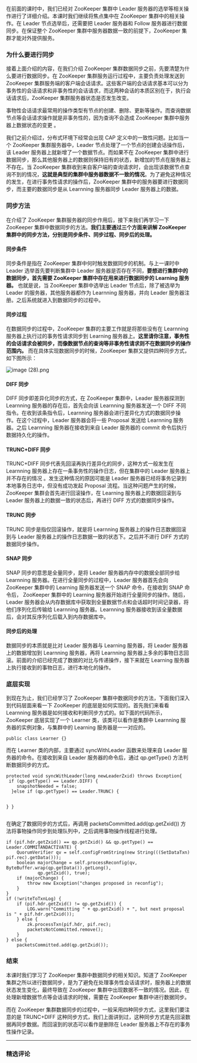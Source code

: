 <p data-nodeid="1" class="">在前面的课时中，我们已经对 ZooKeeper 集群中 Leader 服务器的选举等相关操作进行了详细介绍。本课时我们继续将焦点集中在 ZooKeeper 集群中的相关操作。在 Leader 节点选举后，还需要把 Leader 服务器和 Follow 服务器进行数据同步。在保证整个 ZooKeeper 集群中服务器数据一致的前提下，ZooKeeper 集群才能对外提供服务。</p>
<h3 data-nodeid="2">为什么要进行同步</h3>
<p data-nodeid="3">接着上面介绍的内容，在我们介绍 ZooKeeper 集群数据同步之前，先要清楚为什么要进行数据同步。在 ZooKeeper 集群服务运行过程中，主要负责处理发送到 ZooKeeper 集群服务端的客户端会话请求。这些客户端的会话请求基本可以分为事务性的会话请求和非事务性的会话请求，而这两种会话的本质区别在于，执行会话请求后，ZooKeeper 集群服务器状态是否发生改变。</p>
<p data-nodeid="4">事物性会话请求最常用的操作类型有节点的创建、删除、更新等操作。而查询数据节点等会话请求操作就是非事务性的，因为查询不会造成 ZooKeeper 集群中服务器上数据状态的变更 。</p>
<p data-nodeid="5">我们之前介绍过，分布式环境下经常会出现 CAP 定义中的一致性问题。比如当一个 ZooKeeper 集群服务器中，Leader 节点处理了一个节点的创建会话操作后，该 Leader 服务器上就新增了一个数据节点。而如果不在 ZooKeeper 集群中进行数据同步，那么其他服务器上的数据则保持旧有的状态，新增加的节点在服务器上不存在。当 ZooKeeper 集群收到来自客户端的查询请求时，会出现该数据节点查询不到的情况，<strong data-nodeid="42">这就是典型的集群中服务器数据不一致的情况</strong>。为了避免这种情况的发生，在进行事务性请求的操作后，ZooKeeper 集群中的服务器要进行数据同步，而主要的数据同步是从 Learnning 服务器同步 Leader 服务器上的数据。</p>
<h3 data-nodeid="6">同步方法</h3>
<p data-nodeid="7">在介绍了 ZooKeeper 集群服务器的同步作用后，接下来我们再学习一下 ZooKeeper 集群中数据同步的方法。<strong data-nodeid="48">我们主要通过三个方面来讲解 ZooKeeper 集群中的同步方法，分别是同步条件、同步过程、同步后的处理。</strong></p>
<h4 data-nodeid="8">同步条件</h4>
<p data-nodeid="9">同步条件是指在 ZooKeeper 集群中何时触发数据同步的机制。与上一课时中 Leader 选举首先要判断集群中 Leader 服务器是否存在不同，<strong data-nodeid="55">要想进行集群中的数据同步，首先需要 ZooKeeper 集群中存在用来进行数据同步的 Learning 服务器。</strong> 也就是说，当 ZooKeeper 集群中选举出 Leader 节点后，除了被选举为 Leader 的服务器，其他服务器都作为 Learnning 服务器，并向 Leader 服务器注册。之后系统就进入到数据同步的过程中。</p>
<h4 data-nodeid="10">同步过程</h4>
<p data-nodeid="689" class="te-preview-highlight">在数据同步的过程中，ZooKeeper 集群的主要工作就是将那些没有在 Learnning 服务器上执行过的事务性请求同步到 Learning 服务器上。<strong data-nodeid="695">这里请你注意，事务性的会话请求会被同步，而像数据节点的查询等非事务性请求则不在数据同步的操作范围内。</strong> 而在具体实现数据同步的时候，ZooKeeper 集群又提供四种同步方式，如下图所示：</p>





<p data-nodeid="12"><img src="https://s0.lgstatic.com/i/image/M00/26/F3/CgqCHl7zLYaASBk3AAA-I033owc988.png" alt="image (28).png" data-nodeid="66"></p>
<h4 data-nodeid="13">DIFF 同步</h4>
<p data-nodeid="14">DIFF 同步即差异化同步的方式，在 ZooKeeper 集群中，Leader 服务器探测到 Learnning 服务器的存在后，首先会向该 Learnning 服务器发送一个 DIFF 不同指令。在收到该条指令后，Learnning 服务器会进行差异化方式的数据同步操作。在这个过程中，Leader 服务器会将一些 Proposal 发送给 Learnning 服务器。之后 Learnning 服务器在接收到来自 Leader 服务器的 commit 命令后执行数据持久化的操作。</p>
<h4 data-nodeid="15">TRUNC+DIFF 同步</h4>
<p data-nodeid="16">TRUNC+DIFF 同步代表先回滚再执行差异化的同步，这种方式一般发生在 Learnning 服务器上存在一条事务性的操作日志，但在集群中的 Leader 服务器上并不存在的情况 。发生这种情况的原因可能是 Leader 服务器已经将事务记录到本地事务日志中，但没有成功发起 Proposal 流程。当这种问题产生的时候，ZooKeeper 集群会首先进行回滚操作，在 Learning 服务器上的数据回滚到与 Leader 服务器上的数据一致的状态后，再进行 DIFF 方式的数据同步操作。</p>
<h4 data-nodeid="17">TRUNC 同步</h4>
<p data-nodeid="18">TRUNC 同步是指仅回滚操作，就是将 Learnning 服务器上的操作日志数据回滚到与 Leader 服务器上的操作日志数据一致的状态下。之后并不进行 DIFF 方式的数据同步操作。</p>
<h4 data-nodeid="19">SNAP 同步</h4>
<p data-nodeid="20">SNAP 同步的意思是全量同步，是将 Leader 服务器内存中的数据全部同步给 Learnning 服务器。在进行全量同步的过程中，Leader 服务器首先会向 ZooKeeper 集群中的 Learning 服务器发送一个 SNAP 命令，在接收到 SNAP 命令后， ZooKeeper 集群中的 Learning 服务器开始进行全量同步的操作。随后，Leader 服务器会从内存数据库中获取到全量数据节点和会话超时时间记录器，将他们序列化后传输给 Learnning 服务器。Learnning 服务器接收到该全量数据后，会对其反序列化后载入到内存数据库中。</p>
<h4 data-nodeid="21">同步后的处理</h4>
<p data-nodeid="22">数据同步的本质就是比对 Leader 服务器与 Learning 服务器，将 Leader 服务器上的数据增加到 Learnning 服务器，再将 Learnning 服务器上多余的事物日志回滚。前面的介绍已经完成了数据的对比与传递操作，接下来就在 Learning 服务器上执行接收到的事物日志，进行本地化的操作。</p>
<h3 data-nodeid="23">底层实现</h3>
<p data-nodeid="24">到现在为止，我们已经学习了 ZooKeeper 集群中数据同步的方法，下面我们深入到代码层面来看一下 ZooKeeper 的底层是如何实现的。首先我们来看看 Learnning 服务器是如何接收和判断同步方式的。如下面的代码所示，ZooKeeper 底层实现了一个 Learner 类，该类可以看作是集群中 Learnning 服务器的实例对象，与集群中的 Learning 服务器是一一对应的。</p>
<pre class="lang-java" data-nodeid="25"><code data-language="java"><span class="hljs-keyword">public</span> <span class="hljs-class"><span class="hljs-keyword">class</span> <span class="hljs-title">Learner</span> </span>{}
</code></pre>
<p data-nodeid="26">而在 Learner 类的内部，主要通过 syncWithLeader 函数来处理来自 Leader 服务器的命令。在接收到来自 Leader 服务器的命令后，通过 qp.getType() 方法判断数据同步的方式。</p>
<pre class="lang-java" data-nodeid="27"><code data-language="java"><span class="hljs-function"><span class="hljs-keyword">protected</span> <span class="hljs-keyword">void</span> <span class="hljs-title">syncWithLeader</span><span class="hljs-params">(<span class="hljs-keyword">long</span> newLeaderZxid)</span> <span class="hljs-keyword">throws</span> Exception</span>{
 <span class="hljs-keyword">if</span> (qp.getType() == Leader.DIFF) {
    snapshotNeeded = <span class="hljs-keyword">false</span>;
  }<span class="hljs-keyword">else</span> <span class="hljs-keyword">if</span> (qp.getType() == Leader.TRUNC) {

  }
}
</code></pre>
<p data-nodeid="28">在确定了数据同步的方式后，再调用 packetsCommitted.add(qp.getZxid()) 方法将事物操作同步到处理队列中，之后调用事物操作线程进行处理。</p>
<pre class="lang-java" data-nodeid="29"><code data-language="java"><span class="hljs-keyword">if</span> (pif.hdr.getZxid() == qp.getZxid() &amp;&amp; qp.getType() == Leader.COMMITANDACTIVATE) {
    QuorumVerifier qv = self.configFromString(<span class="hljs-keyword">new</span> String(((SetDataTxn) pif.rec).getData()));
    <span class="hljs-keyword">boolean</span> majorChange = self.processReconfig(qv, ByteBuffer.wrap(qp.getData()).getLong(),
            qp.getZxid(), <span class="hljs-keyword">true</span>);
    <span class="hljs-keyword">if</span> (majorChange) {
        <span class="hljs-keyword">throw</span> <span class="hljs-keyword">new</span> Exception(<span class="hljs-string">"changes proposed in reconfig"</span>);
    }
}
<span class="hljs-keyword">if</span> (!writeToTxnLog) {
    <span class="hljs-keyword">if</span> (pif.hdr.getZxid() != qp.getZxid()) {
        LOG.warn(<span class="hljs-string">"Committing "</span> + qp.getZxid() + <span class="hljs-string">", but next proposal is "</span> + pif.hdr.getZxid());
    } <span class="hljs-keyword">else</span> {
        zk.processTxn(pif.hdr, pif.rec);
        packetsNotCommitted.remove();
    }
} <span class="hljs-keyword">else</span> {
    packetsCommitted.add(qp.getZxid());
</code></pre>
<h3 data-nodeid="30">结束</h3>
<p data-nodeid="31">本课时我们学习了 ZooKeeper 集群中数据同步的相关知识。知道了 ZooKeeper 集群之所以进行数据同步，是为了避免在处理事务性会话请求时，服务器上的数据状态发生变化，最终导致在 ZooKeeper 集群中出现数据不一致的情况。因此，在处理新增数据节点等会话请求的时候，需要在 ZooKeeper 集群中进行数据同步。</p>
<p data-nodeid="32">而在 ZooKeeper 集群数据同步的过程中，一般采用四种同步方式，这里我们要注意的是 TRUNC+DIFF 这种同步方式，我们上面讲到过，这种同步方式是先回滚数据再同步数据。而回滚到的状态可以看作是删除在 Leader 服务器上不存在的事务性操作记录。</p>

---

### 精选评论



